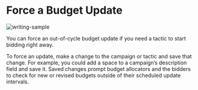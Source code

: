# Force a Budget Update

![writing-sample](https://img.shields.io/badge/status-writing%20sample-brightgreen)

You can force an out-of-cycle budget update if you need a tactic to start bidding right away. 

To force an update, make a change to the campaign or tactic and save that change. For example, you could add a space to a campaign’s description field and save it. Saved changes prompt budget allocators and the bidders to check for new or revised budgets outside of their scheduled update intervals.